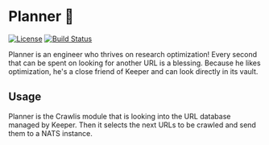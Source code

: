 # Planner 📆

[![License](https://img.shields.io/badge/License-Apache%202.0-blue.svg)](https://opensource.org/licenses/Apache-2.0)
[![Build Status](https://travis-ci.com/crawlis/planner.svg?branch=master)](https://travis-ci.com/github/crawlis/planner)

Planner is an engineer who thrives on research optimization! Every second that can be spent on looking for another URL is a blessing. Because he likes optimization, he's a close friend of Keeper and can look directly in its vault.

## Usage

Planner is the Crawlis module that is looking into the URL database managed by Keeper. Then it selects the next URLs to be crawled and send them to a NATS instance.
